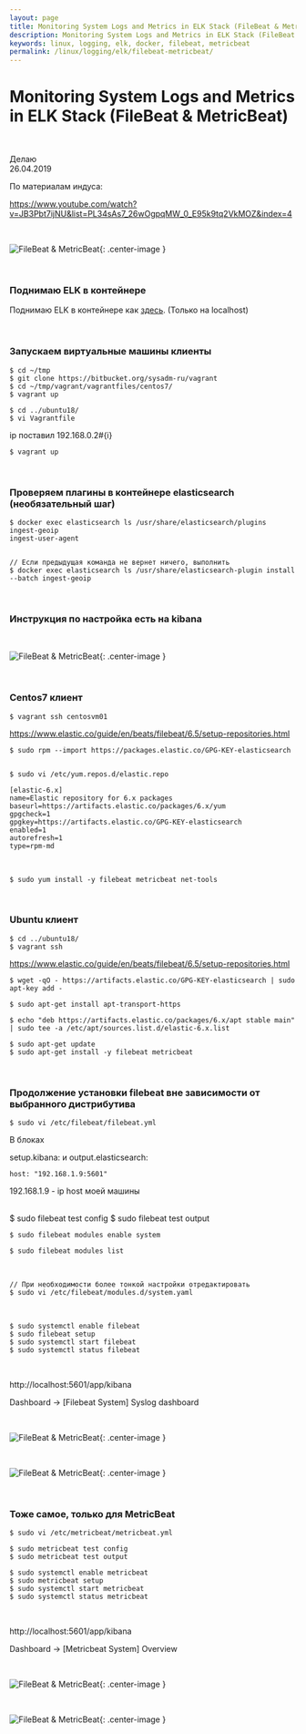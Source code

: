 ```yaml
---
layout: page
title: Monitoring System Logs and Metrics in ELK Stack (FileBeat & MetricBeat)
description: Monitoring System Logs and Metrics in ELK Stack (FileBeat & MetricBeat)
keywords: linux, logging, elk, docker, filebeat, metricbeat
permalink: /linux/logging/elk/filebeat-metricbeat/
---
```


# Monitoring System Logs and Metrics in ELK Stack (FileBeat & MetricBeat)

<br/>

Делаю  
26.04.2019

По материалам индуса:

https://www.youtube.com/watch?v=JB3Pbt7ijNU&list=PL34sAs7_26wOgpqMW_0_E95k9tq2VkMOZ&index=4

<br/>

![FileBeat & MetricBeat](/img/adm/logging/elk/intall/filebeat-metricbeat-01.png 'FileBeat & MetricBeat'){: .center-image }

<br/>

### Поднимаю ELK в контейнере

Поднимаю ELK в контейнере как <a href="/linux/logging/elk/docker/">здесь</a>. (Только на localhost)

<br/>

### Запускаем виртуальные машины клиенты

    $ cd ~/tmp
    $ git clone https://bitbucket.org/sysadm-ru/vagrant
    $ cd ~/tmp/vagrant/vagrantfiles/centos7/
    $ vagrant up

    $ cd ../ubuntu18/
    $ vi Vagrantfile

ip поставил 192.168.0.2#{i}

    $ vagrant up

<br/>

### Проверяем плагины в контейнере elasticsearch (необязательный шаг)

    $ docker exec elasticsearch ls /usr/share/elasticsearch/plugins
    ingest-geoip
    ingest-user-agent


    // Если предыдущая команда не вернет ничего, выполнить
    $ docker exec elasticsearch ls /usr/share/elasticsearch-plugin install --batch ingest-geoip

<br/>

### Инструкция по настройка есть на kibana

<br/>

![FileBeat & MetricBeat](/img/adm/logging/elk/intall/filebeat-metricbeat-02.png 'FileBeat & MetricBeat'){: .center-image }

<br/>

### Centos7 клиент

    $ vagrant ssh centosvm01

https://www.elastic.co/guide/en/beats/filebeat/6.5/setup-repositories.html

    $ sudo rpm --import https://packages.elastic.co/GPG-KEY-elasticsearch


    $ sudo vi /etc/yum.repos.d/elastic.repo

```
[elastic-6.x]
name=Elastic repository for 6.x packages
baseurl=https://artifacts.elastic.co/packages/6.x/yum
gpgcheck=1
gpgkey=https://artifacts.elastic.co/GPG-KEY-elasticsearch
enabled=1
autorefresh=1
type=rpm-md
```

<br/>

    $ sudo yum install -y filebeat metricbeat net-tools

<br/>

### Ubuntu клиент

    $ cd ../ubuntu18/
    $ vagrant ssh

https://www.elastic.co/guide/en/beats/filebeat/6.5/setup-repositories.html

    $ wget -qO - https://artifacts.elastic.co/GPG-KEY-elasticsearch | sudo apt-key add -

    $ sudo apt-get install apt-transport-https

    $ echo "deb https://artifacts.elastic.co/packages/6.x/apt stable main" | sudo tee -a /etc/apt/sources.list.d/elastic-6.x.list

    $ sudo apt-get update
    $ sudo apt-get install -y filebeat metricbeat

<br/>

### Продолжение установки filebeat вне зависимости от выбранного дистрибутива

    $ sudo vi /etc/filebeat/filebeat.yml

В блоках

setup.kibana:
и
output.elasticsearch:

    host: "192.168.1.9:5601"

192.168.1.9 - ip host моей машины

<br/>
    $ sudo filebeat test config
    $ sudo filebeat test output

<br/>

    $ sudo filebeat modules enable system

    $ sudo filebeat modules list

<br/>

    // При необходимости более тонкой настройки отредактировать
    $ sudo vi /etc/filebeat/modules.d/system.yaml

<br/>

    $ sudo systemctl enable filebeat
    $ sudo filebeat setup
    $ sudo systemctl start filebeat
    $ sudo systemctl status filebeat

<br/>

http://localhost:5601/app/kibana

Dashboard -> [Filebeat System] Syslog dashboard

<br/>

![FileBeat & MetricBeat](/img/adm/logging/elk/intall/filebeat-metricbeat-03.png 'FileBeat & MetricBeat'){: .center-image }

<br/>

![FileBeat & MetricBeat](/img/adm/logging/elk/intall/filebeat-metricbeat-04.png 'FileBeat & MetricBeat'){: .center-image }

<br/>

### Тоже самое, только для MetricBeat

    $ sudo vi /etc/metricbeat/metricbeat.yml

    $ sudo metricbeat test config
    $ sudo metricbeat test output

    $ sudo systemctl enable metricbeat
    $ sudo metricbeat setup
    $ sudo systemctl start metricbeat
    $ sudo systemctl status metricbeat

<br/>

http://localhost:5601/app/kibana

Dashboard -> [Metricbeat System] Overview

<br/>

![FileBeat & MetricBeat](/img/adm/logging/elk/intall/filebeat-metricbeat-05.png 'FileBeat & MetricBeat'){: .center-image }

<br/>

![FileBeat & MetricBeat](/img/adm/logging/elk/intall/filebeat-metricbeat-06.png 'FileBeat & MetricBeat'){: .center-image }
